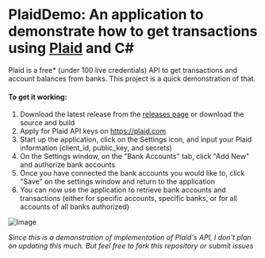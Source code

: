 # PlaidDemo: An application to demonstrate how to get transactions using [Plaid](plaid.com) and C#

Plaid is a free* (under 100 live credentials) API to get transactions and account balances from banks. This project is a quick demonstration of that.

#### To get it working:

1) Download the latest release from the [releases page](https://github.com/derekantrican/PlaidDemo/releases) or download the source and build
2) Apply for Plaid API keys on https://plaid.com
3) Start up the application, click on the Settings icon, and input your Plaid information (client_id, public_key, and secrets)
4) On the Settings window, on the "Bank Accounts" tab, click "Add New" and authorize bank accounts
5) Once you have connected the bank accounts you would like to, click "Save" on the settings window and return to the application
6) You can now use the application to retrieve bank accounts and transactions (either for specific accounts, specific banks, or for all accounts of all banks authorized)

![Image](https://i.imgur.com/1bBkqed.png)

*Since this is a demonstration of implementation of Plaid's API, I don't plan on updating this much. But feel free to fork this repository or submit issues*
